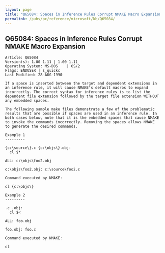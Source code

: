 ```yaml
---
layout: page
title: "Q65084: Spaces in Inference Rules Corrupt NMAKE Macro Expansion"
permalink: /pubs/pc/reference/microsoft/kb/Q65084/
---
```


## Q65084: Spaces in Inference Rules Corrupt NMAKE Macro Expansion

	Article: Q65084
	Version(s): 1.00 1.11 | 1.00 1.11
	Operating System: MS-DOS    | OS/2
	Flags: ENDUSER | s_quickc
	Last Modified: 28-AUG-1990
	
	If a space is inserted between the target and dependent extensions in
	an inference rule, it will cause NMAKE's default macros to expand
	incorrectly. The correct syntax for inference rules is to list the
	dependent file extension followed by the target file extension WITHOUT
	any embedded spaces.
	
	The following sample make files demonstrate a few of the problematic
	results that are possible if spaces are used in an inference rule. In
	both cases below, note that it is the embedded spaces that cause NMAKE
	to invoke the commands incorrectly. Removing the spaces allows NMAKE
	to generate the desired commands.
	
	Example 1
	---------
	
	{c:\source\}.c {c:\objs\}.obj:
	  cl $*
	
	ALL: c:\objs\foo2.obj
	
	c:\objs\foo2.obj: c:\source\foo2.c
	
	Command executed by NMAKE:
	
	cl {c:\objs\}
	
	Example 2
	---------
	
	.c .obj:
	  cl $<
	
	ALL: foo.obj
	
	foo.obj: foo.c
	
	Command executed by NMAKE:
	
	cl
